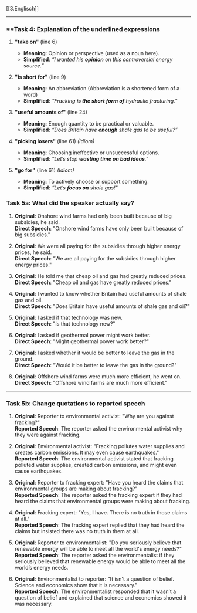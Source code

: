 [[3.Englisch]]
___
### **Task 4: Explanation of the underlined expressions

1. **"take on"** (line 6)
    - **Meaning**: Opinion or perspective (used as a noun here).
    - **Simplified**: _“I wanted his **opinion** on this controversial energy source.”_
        
2. **"is short for"** (line 9)
    - **Meaning**: An abbreviation (Abbreviation is a shortened form of a word)
    - **Simplified**: _“Fracking **is the short form of** hydraulic fracturing.”_
        
3. **"useful amounts of"** (line 24)
    - **Meaning**: Enough quantity to be practical or valuable.
    - **Simplified**: _“Does Britain have **enough** shale gas to be useful?”_
        
4. **"picking losers"** (line 61) _(Idiom)_
    - **Meaning**: Choosing ineffective or unsuccessful options.
    - **Simplified**: _“Let’s stop **wasting time on bad ideas**.”_
        
5. **"go for"** (line 61) _(Idiom)_
    - **Meaning**: To actively choose or support something.
    - **Simplified**: _“Let’s **focus on** shale gas!"_
### **Task 5a: What did the speaker actually say?**

1. **Original**: Onshore wind farms had only been built because of big subsidies, he said.  
    **Direct Speech**: "Onshore wind farms have only been built because of big subsidies."
    
2. **Original**: We were all paying for the subsidies through higher energy prices, he said.  
    **Direct Speech**: "We are all paying for the subsidies through higher energy prices."
    
3. **Original**: He told me that cheap oil and gas had greatly reduced prices.  
    **Direct Speech**: "Cheap oil and gas have greatly reduced prices."
    
4. **Original**: I wanted to know whether Britain had useful amounts of shale gas and oil.  
    **Direct Speech**: "Does Britain have useful amounts of shale gas and oil?"
    
5. **Original**: I asked if that technology was new.  
    **Direct Speech**: "Is that technology new?"
    
6. **Original**: I asked if geothermal power might work better.  
    **Direct Speech**: "Might geothermal power work better?"
    
7. **Original**: I asked whether it would be better to leave the gas in the ground.  
    **Direct Speech**: "Would it be better to leave the gas in the ground?"
    
8. **Original**: Offshore wind farms were much more efficient, he went on.  
    **Direct Speech**: "Offshore wind farms are much more efficient."
    

---
### **Task 5b: Change quotations to reported speech**

1. **Original**: Reporter to environmental activist: "Why are you against fracking?"  
    **Reported Speech**: The reporter asked the environmental activist why they were against fracking.
    
2. **Original**: Environmental activist: "Fracking pollutes water supplies and creates carbon emissions. It may even cause earthquakes."  
    **Reported Speech**: The environmental activist stated that fracking polluted water supplies, created carbon emissions, and might even cause earthquakes.
    
3. **Original**: Reporter to fracking expert: "Have you heard the claims that environmental groups are making about fracking?"  
    **Reported Speech**: The reporter asked the fracking expert if they had heard the claims that environmental groups were making about fracking.
    
4. **Original**: Fracking expert: "Yes, I have. There is no truth in those claims at all."  
    **Reported Speech**: The fracking expert replied that they had heard the claims but insisted there was no truth in them at all.
    
5. **Original**: Reporter to environmentalist: "Do you seriously believe that renewable energy will be able to meet all the world's energy needs?"  
    **Reported Speech**: The reporter asked the environmentalist if they seriously believed that renewable energy would be able to meet all the world’s energy needs.
    
6. **Original**: Environmentalist to reporter: "It isn't a question of belief. Science and economics show that it is necessary."  
    **Reported Speech**: The environmentalist responded that it wasn’t a question of belief and explained that science and economics showed it was necessary.